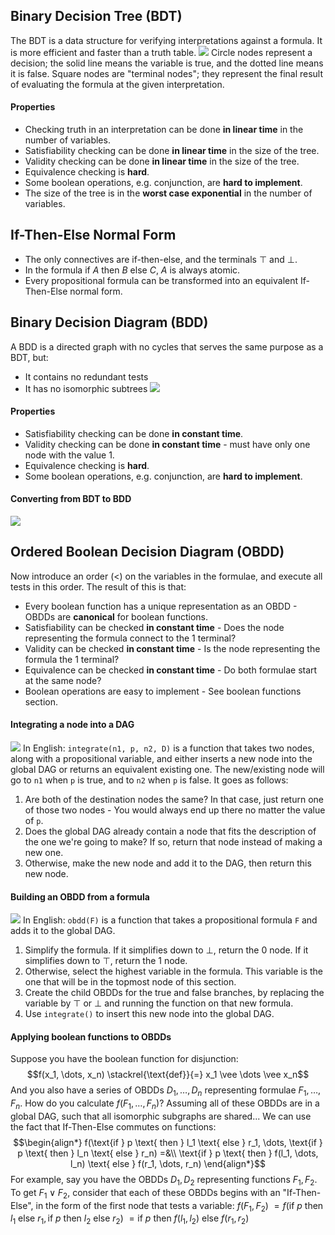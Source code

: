 ## Binary Decision Tree (BDT)
The BDT is a data structure for verifying interpretations against a formula. It is more efficient and faster than a truth table.
![](Pasted%20image%2020230124152622.png)
Circle nodes represent a decision; the solid line means the variable is true, and the dotted line means it is false.
Square nodes are "terminal nodes"; they represent the final result of evaluating the formula at the given interpretation.
#### Properties
-   Checking truth in an interpretation can be done **in linear time** in the number of variables.
-   Satisfiability checking can be done **in linear time** in the size of the tree.
-   Validity checking can be done **in linear time** in the size of the tree.
-   Equivalence checking is **hard**.
-   Some boolean operations, e.g. conjunction, are **hard to implement**.
-   The size of the tree is in the **worst case exponential** in the number of variables.

## If-Then-Else Normal Form
- The only connectives are if-then-else, and the terminals $\top$ and $\bot$.
- In the formula $\text{if } A \text{ then } B \text{ else } C$, $A$ is always atomic.
- Every propositional formula can be transformed into an equivalent If-Then-Else normal form.

## Binary Decision Diagram (BDD)
A BDD is a directed graph with no cycles that serves the same purpose as a BDT, but:
- It contains no redundant tests
- It has no isomorphic subtrees
![](Pasted%20image%2020230124160526.png)
#### Properties
- Satisfiability checking can be done **in constant time**.
- Validity checking can be done **in constant time** - must have only one node with the value 1.
- Equivalence checking is **hard**.
- Some boolean operations, e.g. conjunction, are **hard to implement**.
#### Converting from BDT to BDD
![](70q0u9.gif)

## Ordered Boolean Decision Diagram (OBDD)
Now introduce an order ($<$) on the variables in the formulae, and execute all tests in this order. The result of this is that:
- Every boolean function has a unique representation as an OBDD - OBDDs are **canonical** for boolean functions.
- Satisfiability can be checked **in constant time** - Does the node representing the formula connect to the 1 terminal?
- Validity can be checked **in constant time** - Is the node representing the formula the 1 terminal?
- Equivalence can be checked **in constant time** - Do both formulae start at the same node?
- Boolean operations are easy to implement - See boolean functions section.

#### Integrating a node into a DAG
![](Pasted%20image%2020230125120332.png)
In English:
`integrate(n1, p, n2, D)` is a function that takes two nodes, along with a propositional variable, and either inserts a new node into the global DAG or returns an equivalent existing one. The new/existing node will go to `n1` when `p` is true, and to `n2` when `p` is false. It goes as follows:
1. Are both of the destination nodes the same? In that case, just return one of those two nodes - You would always end up there no matter the value of `p`.
2. Does the global DAG already contain a node that fits the description of the one we're going to make? If so, return that node instead of making a new one.
3. Otherwise, make the new node and add it to the DAG, then return this new node.

#### Building an OBDD from a formula
![](Pasted%20image%2020230125121254.png)
In English:
`obdd(F)` is a function that takes a propositional formula `F` and adds it to the global DAG.
1. Simplify the formula. If it simplifies down to $\bot$, return the 0 node. If it simplifies down to $\top$, return the 1 node.
2. Otherwise, select the highest variable in the formula. This variable is the one that will be in the topmost node of this section.
3. Create the child OBDDs for the true and false branches, by replacing the variable by $\top$ or $\bot$ and running the function on that new formula.
4. Use `integrate()` to insert this new node into the global DAG.

#### Applying boolean functions to OBDDs
Suppose you have the boolean function for disjunction:
$$f(x_1, \dots, x_n) \stackrel{\text{def}}{=} x_1 \vee \dots \vee x_n$$
And you also have a series of OBDDs $D_1,\dots, D_n$ representing formulae $F_1,\dots,F_n$.
How do you calculate $f(F_1, \dots, F_n)$?
Assuming all of these OBDDs are in a global DAG, such that all isomorphic subgraphs are shared...
We can use the fact that If-Then-Else commutes on functions:
$$\begin{align*} f(\text{if } p \text{ then } l_1 \text{ else } r_1, \dots, \text{if } p \text{ then } l_n \text{ else } r_n) =&\\ \text{if } p \text{ then } f(l_1, \dots, l_n) \text{ else } f(r_1, \dots, r_n) \end{align*}$$
For example, say you have the OBDDs $D_1, D_2$ representing functions $F_1, F_2$. To get $F_1 \lor F_2$, consider that each of these OBDDs begins with an "If-Then-Else", in the form of the first node that tests a variable:
$f(F_1, F_2)$
$= f(\text{if } p \text{ then } l_1 \text{ else } r_1, \text{if } p \text{ then } l_2 \text{ else } r_2)$
$= \text{if } p \text{ then } f(l_1, l_2) \text{ else } f(r_1, r_2)$
